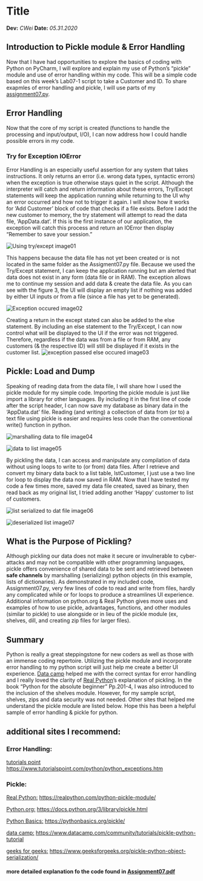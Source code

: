 # Title
**Dev:** *CWei*
**Date:** *05.31.2020*
## Introduction to Pickle module & Error Handling
Now that I have had opportunities to explore the basics of coding with Python on PyCharm, I will explore and explain my use of Python’s “pickle” module and use of error handling within my code. This will be a simple code based on this week’s Lab07-1 script to take a Customer and ID. To share exapmles of error handling and pickle, I will use parts of my [assignment07.py](https://github.com/cVarW/ITFnd100Mod07/blob/master/docs/Assignment07.py).

## Error Handling
Now that the core of my script is created (functions to handle the processing and input/output, I/O), I can now address how I could handle possible errors in my code.

### Try for Exception IOError
Error Handling is an especially useful assertion for any system that takes instructions. It only returns an error (i.e. wrong data types, syntactic errors) when the exception is true otherwise stays quiet in the script. Although the interpreter will catch and return information about these errors, Try/Except statements will keep the application running while returning to the UI why an error occurred and how not to trigger it again.
I will show how it works for ‘Add Customer’ block of code that checks if a file exists. Before I add the new customer to memory, the try statement will attempt to read the data file, ‘AppData.dat’. If this is the first instance of our application, the exception will catch this process and return an IOError then display “Remember to save your session.”

![Using try/except image01](https://user-images.githubusercontent.com/65147516/83363183-3e858080-a34c-11ea-9b6d-9dd3ab2ead9a.png "Using try/except image01")

This happens because the data file has not yet been created or is not located in the same folder as the Assigment07.py file. Because we used the Try/Except statement, I can keep the application running but am alerted that data does not exist in any form (data file or in RAM). The exception allows me to continue my session and add data & create the data file. As you can see with the figure 3, the UI will display an empty list if nothing was added by either UI inputs or from a file (since a file has yet to be generated).

![Exception occured image02](https://user-images.githubusercontent.com/65147516/83363194-4e9d6000-a34c-11ea-80a5-b73df8e84dc1.png "returns exception image02")

Creating a return in the except stated can also be added to the else statement. By including an else statement to the Try/Except, I can now control what will be displayed to the UI if the error was not triggered. Therefore, regardless if the data was from a file or from RAM, any customers (& the respective ID) will still be displayed if it exists in the customer list.
![exception passed else occured image03](https://user-images.githubusercontent.com/65147516/83366317-15241f00-a363-11ea-9134-9fb4f92bf880.png "pass eception return else image03")

## Pickle: Load and Dump
Speaking of reading data from the data file, I will share how I used the pickle module for my simple code.
Importing the pickle module is just like import a library for other languages. By including it in the first line of code after the script header, I can now save my database as binary data in the ‘AppData.dat’ file. Reading (and writing) a collection of data from (or to) a text file using pickle is easier and requires less code than the conventional write() function in python.

![marshalling data to file image04](https://user-images.githubusercontent.com/65147516/83363218-81475880-a34c-11ea-8f3b-b8d6263a4b97.png "writing binary data to file image04")

![data to list image05](https://user-images.githubusercontent.com/65147516/83363220-84dadf80-a34c-11ea-8bef-4385a86a8654.png "write data to list image05")

By pickling the data, I can access and manipulate any compilation of data without using loops to write to (or from) data files. After I retrieve and convert my binary data back to a list table, lstCustomer, I just use a two line for loop to display the data now saved in RAM. Now that I have tested my code a few times more, saved my data file created, saved as binary, then read back as my original list, I tried adding another ‘Happy’ customer to list of customers.

![list serialized to dat file image06](https://user-images.githubusercontent.com/65147516/83363231-9328fb80-a34c-11ea-96cc-b097dd1a6397.png "list wrote to dat image06")

![deserialized list image07](https://user-images.githubusercontent.com/65147516/83363234-9623ec00-a34c-11ea-90c2-221007654716.png "list loaded from pickle image07")

## What is the Purpose of Pickling?
Although pickling our data does not make it secure or invulnerable to cyber-attacks and may not be compatible with other programming languages, pickle offers convenience of shared data to be sent and retrieved between **safe channels** by marshalling (serializing) python objects (in this example, lists of dictionaries). 
As demonstrated in my included code, Assignment07.py, very few lines of code to read and write from files, hardly any complicated while or for loops to produce a streamlines UI experience. Additional information on python.org & Real Python gives more uses and examples of how to use pickle, advantages, functions, and other modules (similar to pickle) to use alongside or in lieu of the pickle module (ex, shelves, dill, and creating zip files for larger files).

## Summary
Python is really a great steppingstone for new coders as well as those with an immense coding repertoire. Utilizing the pickle module and incorporate error handling to my python script will just help me create a better UI experience. [Data camp](https://www.datacamp.com/community/tutorials/exception-handling-python) helped me with the correct syntax for error handling and I really loved the clarity of [Real Python](https://realpython.com/python-pickle-module/)’s explanation of pickling. In the book “Python for the absolute beginner” Pp.201-4, I was also introduced to the inclusion of the shelves module. However, for my sample script, shelves, zips and data security was not needed. Other sites that helped me understand the pickle module are listed below. Hope this has been a helpful sample of error handling & pickle for python.

## additional sites I recommend:
### Error Handling:
[tutorials point](https://www.tutorialspoint.com/python/python_exceptions.htm) https://www.tutorialspoint.com/python/python_exceptions.htm

### Pickle:
[Real Python:](https://realpython.com/python-pickle-module/) https://realpython.com/python-pickle-module/

[Python.org:](https://docs.python.org/3/library/pickle.html) https://docs.python.org/3/library/pickle.html

[Python Basics:](https://pythonbasics.org/pickle/) https://pythonbasics.org/pickle/

[data camp:](https://www.datacamp.com/community/tutorials/pickle-python-tutorial) https://www.datacamp.com/community/tutorials/pickle-python-tutorial

[geeks for geeks:](https://www.geeksforgeeks.org/pickle-python-object-serialization/) https://www.geeksforgeeks.org/pickle-python-object-serialization/

#### more detailed explanation fo the code found in [Assignment07.pdf](https://github.com/cVarW/ITFnd100Mod07/blob/master/docs/Assignment07.pdf)
